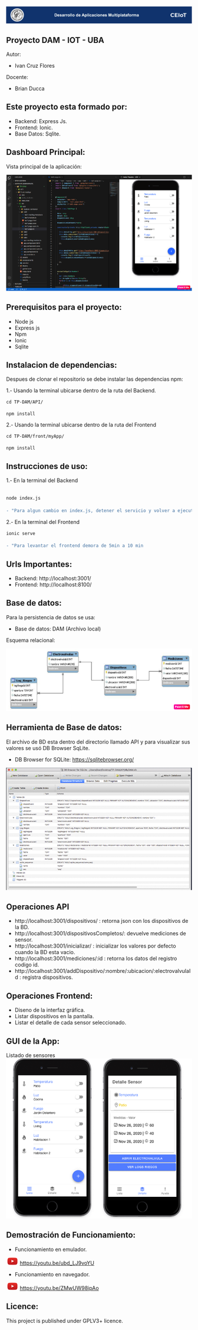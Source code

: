 ![header](imagenes/header.png)

## Proyecto DAM - IOT - UBA

Autor:
* Ivan Cruz Flores

Docente:

* Brian Ducca


## Este proyecto esta formado por:
* Backend: Express Js.
* Frontend: Ionic.
* Base Datos: Sqlite.

## Dashboard Principal:
Vista principal de la aplicación:

![dashboard](imagenes/presentacion.png)

## Prerequisitos para el proyecto:
* Node js
* Express js
* Npm
* Ionic
* Sqlite


## Instalacion de dependencias:
Despues de clonar el repositorio se debe instalar las dependencias npm:

1.- Usando la terminal ubicarse dentro de la ruta del Backend.
```
cd TP-DAM/API/

npm install
```
2.- Usando la terminal ubicarse dentro de la ruta del Frontend
```
cd TP-DAM/front/myApp/

npm install

```

## Instrucciones de uso:
1.- En la terminal del Backend
```diff

node index.js

- "Para algun cambio en index.js, detener el servicio y volver a ejecutarlo"
```

2.- En la terminal del Frontend
```diff
ionic serve

- "Para levantar el frontend demora de 5min a 10 min
```

## Urls Importantes: 
* Backend: http://localhost:3001/
* Frontend: http://localhost:8100/
 

## Base de datos:
Para la persistencia de datos se usa:

* Base de datos: DAM (Archivo local)

Esquema relacional:

![basedatos](imagenes/db.png)

##  Herramienta de Base de datos:
El archivo de BD esta dentro del directorio llamado API y para visualizar sus valores se usó DB Browser SqLite.
* DB Browser for SQLite: https://sqlitebrowser.org/

![basedatos2](imagenes/db2.png)

## Operaciones API
* http://localhost:3001/dispositivos/ : retorna json con los dispositivos de la BD.
* http://localhost:3001/dispositivosCompletos/: devuelve mediciones de sensor.
* http://localhost:3001/inicializar/ : inicializar los valores por defecto cuando la BD esta vacio.
* http://localhost:3001/mediciones/:id : retorna los datos del registro codigo id.
* http://localhost:3001/addDispositivo/:nombre/:ubicacion/:electrovalvulaId : registra dispositivos.

## Operaciones Frontend:
* Diseno de la interfaz gráfica.
* Listar dispositivos en la pantalla.
* Listar el detalle de cada sensor seleccionado.

## GUI de la App:
Listado de sensores
![operaciones](imagenes/gui.png)

## Demostración de Funcionamiento:
* Funcionamiento en emulador.

![play1](imagenes/play.png) https://youtu.be/ubd_LJ9voYU  

* Funcionamiento en navegador.

![play2](imagenes/play.png) https://youtu.be/ZMwUW98ipAo

## Licence:

This project is published under GPLV3+ licence.



